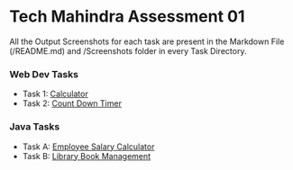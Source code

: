 # Tech Mahindra Assessment 01

All the Output Screenshots for each task are present in the Markdown File (/README.md) and /Screenshots folder in every Task Directory.

### Web Dev Tasks

- Task 1: [Calculator](./Task1_Calculator/)
- Task 2: [Count Down Timer](./Task2_CountdownTimer/)

### Java Tasks

- Task A: [Employee Salary Calculator](./task_A_employee_salary_calculator/)
- Task B: [Library Book Management](./task_B_library_book_management/)
